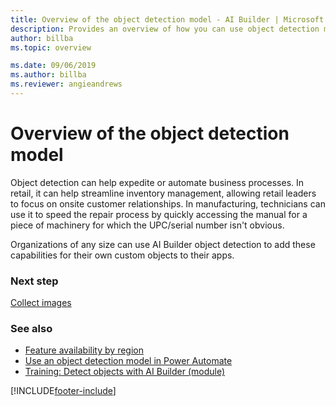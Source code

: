 ```yaml
---
title: Overview of the object detection model - AI Builder | Microsoft Docs
description: Provides an overview of how you can use object detection models in AI Builder to add intelligence to your apps
author: billba
ms.topic: overview

ms.date: 09/06/2019
ms.author: billba
ms.reviewer: angieandrews
---
```


# Overview of the object detection model

Object detection can help expedite or automate business processes. In retail, it can help streamline inventory management, allowing retail leaders to focus on onsite customer relationships. In manufacturing, technicians can use it to speed the repair process by quickly accessing the manual for a piece of machinery for which the UPC/serial number isn't obvious.

Organizations of any size can use AI Builder object detection to add these capabilities for their own custom objects to their apps.

### Next step

[Collect images](collect-images.md)

### See also

- [Feature availability by region](availability-region.md)  
- [Use an object detection model in Power Automate](object-detection-model-in-flow.md)
- [Training: Detect objects with AI Builder (module)](/training/modules/get-started-with-ai-builder-object-detection/)

[!INCLUDE[footer-include](includes/footer-banner.md)]